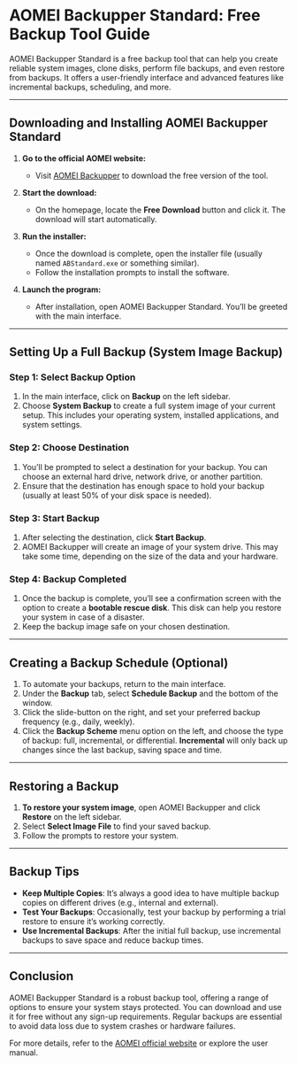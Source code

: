 
# AOMEI Backupper Standard: Free Backup Tool Guide

AOMEI Backupper Standard is a free backup tool that can help you create reliable system images, clone disks, perform file backups, and even restore from backups. It offers a user-friendly interface and advanced features like incremental backups, scheduling, and more.

---

## Downloading and Installing AOMEI Backupper Standard

1. **Go to the official AOMEI website:**
   - Visit [AOMEI Backupper](https://www.ubackup.com) to download the free version of the tool.

2. **Start the download:**
   - On the homepage, locate the **Free Download** button and click it. The download will start automatically.

3. **Run the installer:**
   - Once the download is complete, open the installer file (usually named `ABStandard.exe` or something similar).
   - Follow the installation prompts to install the software.

4. **Launch the program:**
   - After installation, open AOMEI Backupper Standard. You’ll be greeted with the main interface.

---

## Setting Up a Full Backup (System Image Backup)

### Step 1: Select Backup Option
1. In the main interface, click on **Backup** on the left sidebar.
2. Choose **System Backup** to create a full system image of your current setup. This includes your operating system, installed applications, and system settings.

### Step 2: Choose Destination
1. You’ll be prompted to select a destination for your backup. You can choose an external hard drive, network drive, or another partition.
2. Ensure that the destination has enough space to hold your backup (usually at least 50% of your disk space is needed).

### Step 3: Start Backup
1. After selecting the destination, click **Start Backup**.
2. AOMEI Backupper will create an image of your system drive. This may take some time, depending on the size of the data and your hardware.

### Step 4: Backup Completed
1. Once the backup is complete, you’ll see a confirmation screen with the option to create a **bootable rescue disk**. This disk can help you restore your system in case of a disaster.
2. Keep the backup image safe on your chosen destination.

---

## Creating a Backup Schedule (Optional)

1. To automate your backups, return to the main interface.
2. Under the **Backup** tab, select **Schedule Backup** and the bottom of the window.
3. Click the slide-button on the right, and set your preferred backup frequency (e.g., daily, weekly).
4. Click the **Backup Scheme** menu option on the left, and choose the type of backup: full, incremental, or differential. **Incremental** will only back up changes since the last backup, saving space and time.

---

## Restoring a Backup

1. **To restore your system image**, open AOMEI Backupper and click **Restore** on the left sidebar.
2. Select **Select Image File** to find your saved backup.
3. Follow the prompts to restore your system.

---

## Backup Tips

- **Keep Multiple Copies**: It’s always a good idea to have multiple backup copies on different drives (e.g., internal and external).
- **Test Your Backups**: Occasionally, test your backup by performing a trial restore to ensure it’s working correctly.
- **Use Incremental Backups**: After the initial full backup, use incremental backups to save space and reduce backup times.

---

## Conclusion

AOMEI Backupper Standard is a robust backup tool, offering a range of options to ensure your system stays protected. You can download and use it for free without any sign-up requirements. Regular backups are essential to avoid data loss due to system crashes or hardware failures.

For more details, refer to the [AOMEI official website](https://www.ubackup.com) or explore the user manual.
